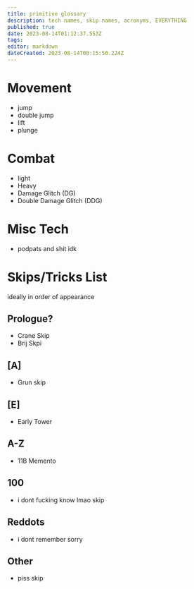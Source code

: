 ```yaml
---
title: primitive glossary
description: tech names, skip names, acronyms, EVERYTHING
published: true
date: 2023-08-14T01:12:37.553Z
tags: 
editor: markdown
dateCreated: 2023-08-14T00:15:50.224Z
---
```


# Movement
- jump
- double jump
- lift
- plunge

# Combat
- light
- Heavy
- Damage Glitch (DG)
- Double Damage Glitch (DDG)

# Misc Tech
- podpats and shit idk

# Skips/Tricks List
ideally in order of appearance

## Prologue?
- Crane Skip
- Brij Skpi

## [A]
- Grun skip
## [E]
- Early Tower
## A-Z
- 11B Memento
## 100
- i dont fucking know lmao skip
## Reddots
- i dont remember sorry
## Other
- piss skip